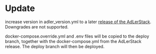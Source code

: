 # Update
increase version in adler_version.yml to a later [release of the AdLerStack](https://github.com/ProjektAdLer/AdLerStack/releases).
Downgrades are not supported.

docker-compose.override.yml and .env files will be copied to the deploy branch, together with the docker-compose.yml from the AdLerStack release.
The deploy branch will then be deployed.

